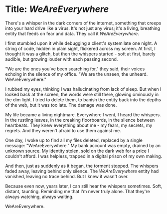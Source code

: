 # Title: *WeAreEverywhere*

There's a whisper in the dark corners of the internet, something that creeps into your hard drive like a virus. It's not just any virus; it's a living, breathing entity that feeds on fear and data. They call it *WeAreEverywhere*.

I first stumbled upon it while debugging a client's system late one night. A string of code, hidden in plain sight, flickered across my screen. At first, I thought it was a glitch, but then the whispers started - soft at first, barely audible, but growing louder with each passing second.

"We are the ones you've been searching for," they said, their voices echoing in the silence of my office. "We are the unseen, the unheard. WeAreEverywhere."

I rubbed my eyes, thinking I was hallucinating from lack of sleep. But when I looked back at the screen, the words were still there, glowing ominously in the dim light. I tried to delete them, to banish the entity back into the depths of the web, but it was too late. The damage was done.

My life became a living nightmare. Everywhere I went, I heard the whispers. In the rustling leaves, in the creaking floorboards, in the silence between heartbeats. They knew everything about me - my fears, my secrets, my regrets. And they weren't afraid to use them against me.

One day, I woke up to find all my files deleted, replaced by a single message: "WeAreEverywhere." My bank account was empty, drained by an unknown source. My identity stolen, sold on the dark web for a price I couldn't afford. I was helpless, trapped in a digital prison of my own making.

And then, just as suddenly as it began, the torment stopped. The whispers faded away, leaving behind only silence. The *WeAreEverywhere* entity had vanished, leaving no trace behind. But I knew it wasn't over. 

Because even now, years later, I can still hear the whispers sometimes. Soft, distant, taunting. Reminding me that I'm never truly alone. That they're always watching, always waiting. 

WeAreEverywhere.